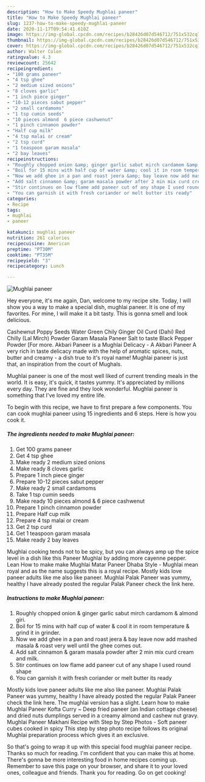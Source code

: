 ```yaml
---
description: "How to Make Speedy Mughlai paneer"
title: "How to Make Speedy Mughlai paneer"
slug: 1237-how-to-make-speedy-mughlai-paneer
date: 2020-11-17T09:54:41.610Z
image: https://img-global.cpcdn.com/recipes/b28426d07d546712/751x532cq70/mughlai-paneer-recipe-main-photo.jpg
thumbnail: https://img-global.cpcdn.com/recipes/b28426d07d546712/751x532cq70/mughlai-paneer-recipe-main-photo.jpg
cover: https://img-global.cpcdn.com/recipes/b28426d07d546712/751x532cq70/mughlai-paneer-recipe-main-photo.jpg
author: Walter Colon
ratingvalue: 4.3
reviewcount: 25642
recipeingredient:
- "100 grams paneer"
- "4 tsp ghee"
- "2 medium sized onions"
- "8 cloves garlic"
- "1 inch piece ginger"
- "10-12 pieces sabut pepper"
- "2 small cardamoms"
- "1 tsp cumin seeds"
- "10 pieces almond  6 piece cashwenut"
- "1 pinch cinnamon powder"
- "Half cup milk"
- "4 tsp malai or cream"
- "2 tsp curd"
- "1 teaspoon garam masala"
- "2 bay leaves"
recipeinstructions:
- "Roughly chopped onion &amp; ginger garlic sabut mirch cardamom &amp; almond giri."
- "Boil for 15 mins with half cup of water &amp; cool it in room temperature &amp; grind it in grinder."
- "Now we add ghee in a pan and roast jeera &amp; bay leave now add mashed masala &amp; roast very well until the ghee comes out."
- "Add salt cinnamon &amp; garam masala powder after 2 min mix curd cream and milk."
- "Stir continues on low flame add paneer cut of any shape I used round shape"
- "You can garnish it with fresh coriander or melt butter its ready"
categories:
- Recipe
tags:
- mughlai
- paneer

katakunci: mughlai paneer 
nutrition: 261 calories
recipecuisine: American
preptime: "PT30M"
cooktime: "PT35M"
recipeyield: "3"
recipecategory: Lunch

---
```



![Mughlai paneer](https://img-global.cpcdn.com/recipes/b28426d07d546712/751x532cq70/mughlai-paneer-recipe-main-photo.jpg)

Hey everyone, it's me again, Dan, welcome to my recipe site. Today, I will show you a way to make a special dish, mughlai paneer. It is one of my favorites. For mine, I will make it a bit tasty. This is gonna smell and look delicious.

Cashewnut Poppy Seeds Water Green Chily Ginger Oil Curd (Dahi) Red Chilly (Lal Mirch) Powder Garam Masala Paneer Salt to taste Black Pepper Powder [For more. Akbari Paneer is a Mughlai Delicacy - A Akbari Paneer A very rich in taste delicacy made with the help of aromatic spices, nuts, butter and creamy - a dish true to it&#39;s royal name! Mughlai paneer is just that, an inspiration from the court of Mughals.

Mughlai paneer is one of the most well liked of current trending meals in the world. It is easy, it's quick, it tastes yummy. It's appreciated by millions every day. They are fine and they look wonderful. Mughlai paneer is something that I've loved my entire life.


To begin with this recipe, we have to first prepare a few components. You can cook mughlai paneer using 15 ingredients and 6 steps. Here is how you cook it.

<!--inarticleads1-->

##### The ingredients needed to make Mughlai paneer:

1. Get 100 grams paneer
1. Get 4 tsp ghee
1. Make ready 2 medium sized onions
1. Make ready 8 cloves garlic
1. Prepare 1 inch piece ginger
1. Prepare 10-12 pieces sabut pepper
1. Make ready 2 small cardamoms
1. Take 1 tsp cumin seeds
1. Make ready 10 pieces almond &amp; 6 piece cashwenut
1. Prepare 1 pinch cinnamon powder
1. Prepare Half cup milk
1. Prepare 4 tsp malai or cream
1. Get 2 tsp curd
1. Get 1 teaspoon garam masala
1. Make ready 2 bay leaves


Mughlai cooking tends not to be spicy, but you can always amp up the spice level in a dish like this Paneer Mughlai by adding more cayenne pepper. Lean How to make make Mughlai Matar Paneer Dhaba Style - Mughlai mean royal and as the name suggests this is a royal recipe. Mostly kids love paneer adults like me also like paneer. Mughlai Palak Paneer was yummy, healthy I have already posted the regular Palak Paneer check the link here. 

<!--inarticleads2-->

##### Instructions to make Mughlai paneer:

1. Roughly chopped onion &amp; ginger garlic sabut mirch cardamom &amp; almond giri.
1. Boil for 15 mins with half cup of water &amp; cool it in room temperature &amp; grind it in grinder.
1. Now we add ghee in a pan and roast jeera &amp; bay leave now add mashed masala &amp; roast very well until the ghee comes out.
1. Add salt cinnamon &amp; garam masala powder after 2 min mix curd cream and milk.
1. Stir continues on low flame add paneer cut of any shape I used round shape
1. You can garnish it with fresh coriander or melt butter its ready


Mostly kids love paneer adults like me also like paneer. Mughlai Palak Paneer was yummy, healthy I have already posted the regular Palak Paneer check the link here. The mughlai version has a slight. Learn how to make Mughlai Paneer Kofta Curry ~ Deep fried paneer (an Indian cottage cheese) and dried nuts dumplings served in a creamy almond and cashew nut gravy. Mughlai Paneer Makhani Recipe with Step by Step Photos - Soft paneer cubes cooked in spicy This step by step photo recipe follows its original Mughlai preparation process which gives it an exclusive. 

So that's going to wrap it up with this special food mughlai paneer recipe. Thanks so much for reading. I'm confident that you can make this at home. There's gonna be more interesting food in home recipes coming up. Remember to save this page on your browser, and share it to your loved ones, colleague and friends. Thank you for reading. Go on get cooking!
